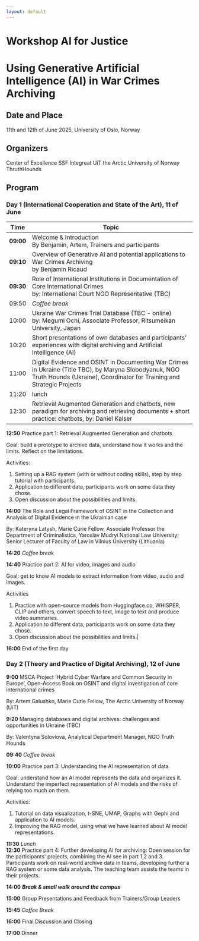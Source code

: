 ```yaml
---
layout: default
---
```


# Workshop AI for Justice
# Using Generative Artificial Intelligence (AI) in War Crimes Archiving

## Date and Place
11th and 12th of June 2025, University of Oslo, Norway

## Organizers
Center of Excellence SSF Integreat
UiT the Arctic University of Norway
ThruthHounds

## Program

### Day 1 (International Cooperation and State of the Art), 11 of June

| Time | Topic |
| --- | ----------- |
|**09:00** |Welcome & Introduction <br> By Benjamin, Artem, Trainers and participants| 
|**09:10** |Overview of Generative AI and potential applications to War Crimes Archiving<br> by Benjamin Ricaud|
|**09:30** | Role of International Institutions in Documentation of Core International Crimes<br> by: International Court NGO Representative (TBC)|
|09:50| *Coffee break*|
|10:00| Ukraine War Crimes Trial Database (TBC - online)<br> by: Megumi Ochi, Associate Professor, Ritsumeikan University, Japan |　　
|10:20 | Short presentations of own databases and participants’ experiences with digital archiving and Artificial Intelligence (AI)|
|11:00| Digital Evidence and OSINT in Documenting War Crimes in Ukraine (Title TBC), by Maryna Slobodyanuk, NGO Truth Hounds (Ukraine), Coordinator for Training and Strategic Projects |
|11:20| lunch|
|12:30| Retrieval Augmented Generation and chatbots, new paradigm for archiving and retrieving documents + short practice: chatbots, by: Daniel Kaiser|

**12:50** Practice part 1: Retrieval Augmented Generation and chatbots

Goal: build a prototype to archive data, understand how it works and the limits. Reflect on the limitations.

Activities:
1. Setting up a RAG system (with or without coding skills), step by step tutorial with participants.
2. Application to different data, participants work on some data they chose.
3. Open discussion about the possibilities and limits.

**14:00** The Role and Legal Framework of OSINT in the Collection and Analysis of Digital Evidence in the Ukrainian case

By: Kateryna Latysh, Marie Curie Fellow, Associate Professor the Department of Criminalistics, Yaroslav Mudryi National Law University; Senior Lecturer of Faculty of Law in Vilnius University (Lithuania)

**14:20** *Coffee break*

**14:40** Practice part 2: AI for video, images and audio

Goal: get to know AI models to extract information from video, audio and images.

Activities                                                
1. Practice with open-source models from Huggingface.co, WHISPER, CLIP and others, convert speech to text, image to text and produce video summaries.
2. Application to different data, participants work on some data they chose.
3. Open discussion about the possibilities and limits.|

**16:00** End of the first day


### Day 2 (Theory and Practice of Digital Archiving), 12 of June

**9:00** MSCA Project ‘Hybrid Cyber Warfare and Common Security in Europe’, Open-Access Book on OSINT and digital investigation of core international crimes 

  By: Artem Galushko, Marie Curie Fellow, The Arctic University of Norway (UiT)


**9:20** Managing databases and digital archives: challenges and opportunities in Ukraine (TBC)

By: Valentyna Soloviova, Analytical Department Manager, NGO Truth Hounds 

**09:40** *Coffee break* 

**10:00** Practice part 3: Understanding the AI representation of data

Goal: understand how an AI model represents the data and organizes it. Understand the imperfect representation of AI models and the risks of relying too much on them.

Activities:
1. Tutorial on data visualization, t-SNE, UMAP, Graphs with Gephi and application to AI models.
2. Improving the RAG model, using what we have learned about AI model representations.
                
**11:30**     *Lunch*                              
**12:30**   Practice part 4: Further developing AI for archiving: 
Open session for the participants' projects, combining the AI see in part 1,2 and 3.
Participants work on real-world archive data in teams, developing further a RAG system or some data analysis. The teaching team assists the teams in their projects.

**14:00** ***Break & small walk around the campus***                                                  

**15:00** Group Presentations and Feedback from Trainers/Group Leaders     

**15:45** *Coffee Break*

**16:00**   Final Discussion and Closing  

**17:00** Dinner 
